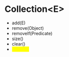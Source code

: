 # Collection\<E>

* add(E)
* remove(Object)
* removeIf(Predicate)
* size()
* clear()&#x20;
* <mark style="color:yellow;">stream()</mark>
